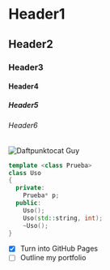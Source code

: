 # Header1
## Header2
### Header3
#### Header4
##### Header5
###### Header6

![Daftpunktocat Guy](https://octodex.github.com/images/daftpunktocat-guy.gif)

```cpp
template <class Prueba>
class Uso
{
  private:
    Prueba* p;
  public:
    Uso();
    Uso(std::string, int);
    ~Uso();
}
```
- [x] Turn into GitHub Pages
- [ ] Outline my portfolio

